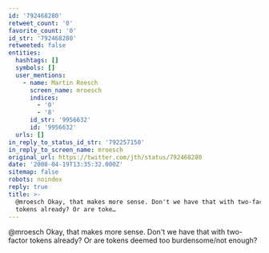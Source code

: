 ```yaml
---
id: '792468280'
retweet_count: '0'
favorite_count: '0'
id_str: '792468280'
retweeted: false
entities:
  hashtags: []
  symbols: []
  user_mentions:
    - name: Martin Roesch
      screen_name: mroesch
      indices:
        - '0'
        - '8'
      id_str: '9956632'
      id: '9956632'
  urls: []
in_reply_to_status_id_str: '792257150'
in_reply_to_screen_name: mroesch
original_url: https://twitter.com/jth/status/792468280
date: '2008-04-19T13:35:32.000Z'
sitemap: false
robots: noindex
reply: true
title: >-
  @mroesch Okay, that makes more sense. Don't we have that with two-factor
  tokens already? Or are toke…
---
```


@mroesch Okay, that makes more sense. Don't we have that with two-factor tokens already? Or are tokens deemed too burdensome/not enough?